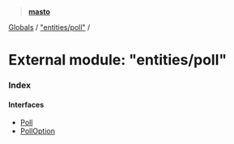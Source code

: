 > **[masto](../README.md)**

[Globals](../globals.md) / ["entities/poll"](_entities_poll_.md) /

# External module: "entities/poll"

### Index

#### Interfaces

* [Poll](../interfaces/_entities_poll_.poll.md)
* [PollOption](../interfaces/_entities_poll_.polloption.md)